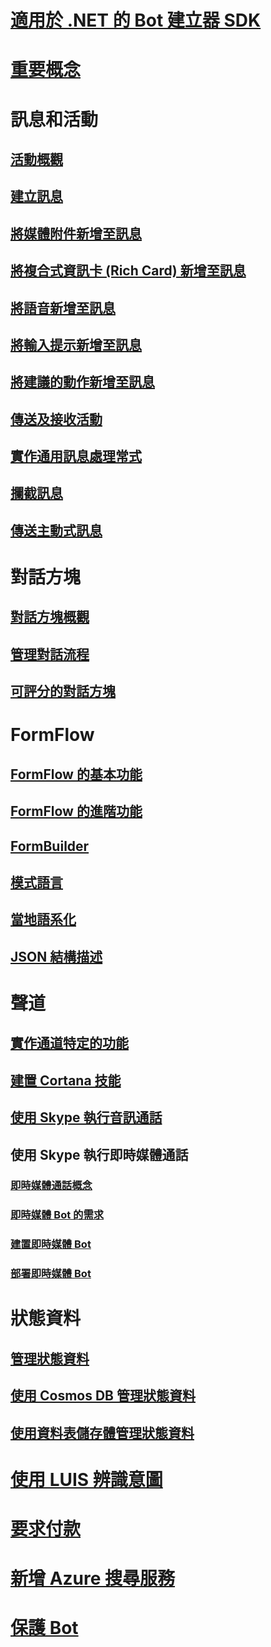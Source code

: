 # [適用於 .NET 的 Bot 建立器 SDK](bot-builder-dotnet-overview.md)
# [重要概念](bot-builder-dotnet-concepts.md)
# 訊息和活動
## [活動概觀](bot-builder-dotnet-activities.md)
## [建立訊息](bot-builder-dotnet-create-messages.md)
## [將媒體附件新增至訊息](bot-builder-dotnet-add-media-attachments.md)
## [將複合式資訊卡 (Rich Card) 新增至訊息](bot-builder-dotnet-add-rich-card-attachments.md)
<!-- ## [Send carousel of cards](bot-builder-dotnet-add-carousel-card.md) -->
## [將語音新增至訊息](bot-builder-dotnet-text-to-speech.md)
## [將輸入提示新增至訊息](bot-builder-dotnet-add-input-hints.md)
## [將建議的動作新增至訊息](bot-builder-dotnet-add-suggested-actions.md)
## [傳送及接收活動](bot-builder-dotnet-connector.md)
## [實作通用訊息處理常式](bot-builder-dotnet-global-handlers.md)
## [攔截訊息](bot-builder-dotnet-middleware.md)
## [傳送主動式訊息](bot-builder-dotnet-proactive-messages.md)
# 對話方塊
## [對話方塊概觀](bot-builder-dotnet-dialogs.md)
## [管理對話流程](bot-builder-dotnet-manage-conversation-flow.md)
## [可評分的對話方塊](bot-builder-dotnet-scorable-dialogs.md)
# FormFlow
## [FormFlow 的基本功能](bot-builder-dotnet-formflow.md)
## [FormFlow 的進階功能](bot-builder-dotnet-formflow-advanced.md)
## [FormBuilder](bot-builder-dotnet-formflow-formbuilder.md)
## [模式語言](bot-builder-dotnet-formflow-pattern-language.md)
## [當地語系化](bot-builder-dotnet-formflow-localize.md)
## [JSON 結構描述](bot-builder-dotnet-formflow-json-schema.md)
# 聲道
## [實作通道特定的功能](bot-builder-dotnet-channeldata.md)
## [建置 Cortana 技能](bot-builder-dotnet-cortana-skill.md)
## [使用 Skype 執行音訊通話](bot-builder-dotnet-audio-calls.md)
## 使用 Skype 執行即時媒體通話
### [即時媒體通話概念](bot-builder-dotnet-real-time-media-concepts.md)
### [即時媒體 Bot 的需求](bot-builder-dotnet-real-time-media-requirements.md)
### [建置即時媒體 Bot](bot-builder-dotnet-real-time-audio-video-call-overview.md)
### [部署即時媒體 Bot](bot-builder-dotnet-real-time-deploy-visual-studio.md)
# 狀態資料
## [管理狀態資料](bot-builder-dotnet-state.md)
## [使用 Cosmos DB 管理狀態資料](bot-builder-dotnet-state-azure-cosmosdb.md)
## [使用資料表儲存體管理狀態資料](bot-builder-dotnet-state-azure-table-storage.md)
# [使用 LUIS 辨識意圖](bot-builder-dotnet-luis-dialogs.md)
# [要求付款](bot-builder-dotnet-request-payment.md)
# [新增 Azure 搜尋服務](bot-builder-dotnet-search-azure.md)
# [保護 Bot](bot-builder-dotnet-security.md)
